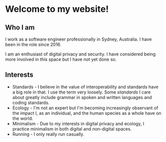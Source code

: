 # Welcome to my website!

## Who I am
I work as a software engineer professionally in Sydney, Australia. I have been in the role since 2016.

I am an enthusiast of digital privacy and security. I have considered being more involved in this space but I have not yet done so.

## Interests
* Standards - I believe in the value of interoperability and standards have a big role in that. I use the term very loosely. Some *standards* I care about greatly include grammar in spoken and written languages and coding standards.
* Ecology - I'm not an expert but I'm becoming increasingly observant of the impact I, as an individual, and the human species as a whole have on the world.
* Minimalism - Due to my interests in digital privacy and ecology, I practice minimalism in both digital and non-digital spaces.
* Running - I only really run casually.
